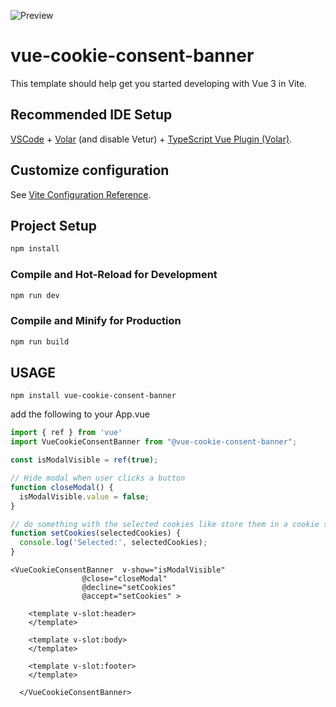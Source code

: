 ![Preview](https://s20.directupload.net/images/221001/kraykcfh.png)

# vue-cookie-consent-banner

This template should help get you started developing with Vue 3 in Vite.

## Recommended IDE Setup

[VSCode](https://code.visualstudio.com/) + [Volar](https://marketplace.visualstudio.com/items?itemName=Vue.volar) (and disable Vetur) + [TypeScript Vue Plugin (Volar)](https://marketplace.visualstudio.com/items?itemName=Vue.vscode-typescript-vue-plugin).

## Customize configuration

See [Vite Configuration Reference](https://vitejs.dev/config/).

## Project Setup

```sh
npm install
```

### Compile and Hot-Reload for Development

```sh
npm run dev
```

### Compile and Minify for Production

```sh
npm run build
```

## USAGE

`npm install vue-cookie-consent-banner`

add the following to your App.vue


```js
import { ref } from 'vue'
import VueCookieConsentBanner from "@vue-cookie-consent-banner";

const isModalVisible = ref(true);

// Hide modal when user clicks a button
function closeModal() {
  isModalVisible.value = false;
}

// do something with the selected cookies like store them in a cookie session
function setCookies(selectedCookies) {
  console.log('Selected:', selectedCookies);
}
```

```vue
<VueCookieConsentBanner  v-show="isModalVisible"
                @close="closeModal"
                @decline="setCookies"
                @accept="setCookies" >

    <template v-slot:header>
    </template>

    <template v-slot:body>
    </template>

    <template v-slot:footer>
    </template>

  </VueCookieConsentBanner>
```

